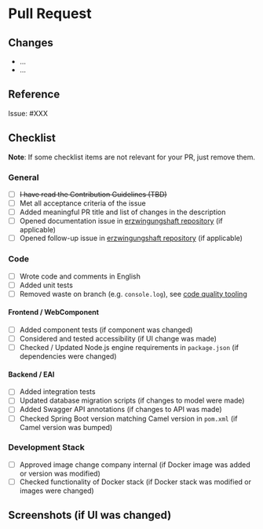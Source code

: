 # Pull Request

<!-- Links -->
[code-quality-link]: https://erzwingungshaft.oss.muenchen.de/templates/develop#code-quality
[erzwingungshaft-create-issue-link]: https://github.com/it-at-m/erzwingungshaft/issues/new/choose
[erzwingungshaft-create-documentation-issue-link]: https://github.com/it-at-m/erzwingungshaft/issues/new?template=4-documentation-change.yml

## Changes

- ...
- ...

## Reference

Issue: #XXX

## Checklist

**Note**: If some checklist items are not relevant for your PR, just remove them.

### General

- [ ] ~~I have read the Contribution Guidelines (TBD)~~
- [ ] Met all acceptance criteria of the issue
- [ ] Added meaningful PR title and list of changes in the description
- [ ] Opened documentation issue in [erzwingungshaft repository][erzwingungshaft-create-documentation-issue-link] (if applicable)
- [ ] Opened follow-up issue in [erzwingungshaft repository][erzwingungshaft-create-issue-link] (if applicable)

### Code

- [ ] Wrote code and comments in English
- [ ] Added unit tests
- [ ] Removed waste on branch (e.g. `console.log`), see [code quality tooling][code-quality-link]

#### Frontend / WebComponent

- [ ] Added component tests (if component was changed)
- [ ] Considered and tested accessibility (if UI change was made)
- [ ] Checked / Updated Node.js engine requirements in `package.json` (if dependencies were changed)

#### Backend / EAI

- [ ] Added integration tests
- [ ] Updated database migration scripts (if changes to model were made)
- [ ] Added Swagger API annotations (if changes to API was made)
- [ ] Checked Spring Boot version matching Camel version in `pom.xml` (if Camel version was bumped)

### Development Stack

- [ ] Approved image change company internal (if Docker image was added or version was modified)
- [ ] Checked functionality of Docker stack (if Docker stack was modified or images were changed)

## Screenshots (if UI was changed)
